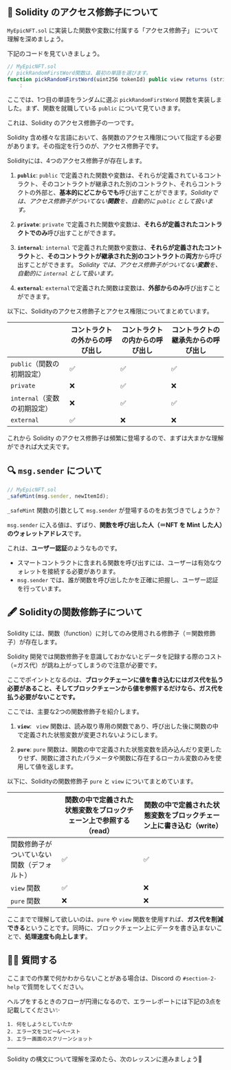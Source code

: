 ## 🎁 Solidity のアクセス修飾子について

`MyEpicNFT.sol` に実装した関数や変数に付属する「アクセス修飾子」 について理解を深めましょう。

下記のコードを見ていきましょう。

```javascript
// MyEpicNFT.sol
// pickRandomFirstWord関数は、最初の単語を選びます。
function pickRandomFirstWord(uint256 tokenId) public view returns (string memory) {
	:
```

ここでは、1つ目の単語をランダムに選ぶ `pickRandomFirstWord` 関数を実装しました。まず、関数を就職している `public` について見ていきます。

これは、Solidity のアクセス修飾子の一つです。

Solidity 含め様々な言語において、各関数のアクセス権限について指定する必要があります。その指定を行うのが、アクセス修飾子です。

Solidityには、4つのアクセス修飾子が存在します。

1. **`public`**: `public` で定義された関数や変数は、それらが定義されているコントラクト、そのコントラクトが継承された別のコントラクト、それらコントラクトの外部と、**基本的にどこからでも**呼び出すことができます。*Solidityでは、アクセス修飾子がついてない**関数**を、自動的に `public` として扱います。*

2. **`private`**: `private` で定義された関数や変数は、**それらが定義されたコントラクトでのみ**呼び出すことができます。

3. **`internal`**: `internal` で定義された関数や変数は、**それらが定義されたコントラクト**と、**そのコントラクトが継承された別のコントラクト**の**両方**から呼び出すことができます。
*Solidity では、アクセス修飾子がついてない**変数**を、自動的に `internal` として扱います。*

4. **`external`**: `external`で定義された関数は変数は、**外部からのみ**呼び出すことができます。

以下に、Solidityのアクセス修飾子とアクセス権限についてまとめています。

|  |  コントラクトの外からの呼び出し |コントラクトの内からの呼び出し|コントラクトの継承先からの呼び出し |
| ----------- | ----------- |----------- |----------- |
| `public`（関数の初期設定）|✅|✅|✅|
| `private`|❌|✅|❌|
| `internal`（変数の初期設定）|❌|✅|✅|
| `external`|✅|❌|❌|


これから Solidity のアクセス修飾子は頻繁に登場するので、まずは大まかな理解ができれば大丈夫です。
## 🔍 `msg.sender` について

```javascript
// MyEpicNFT.sol
_safeMint(msg.sender, newItemId);
```
`_safeMint` 関数の引数として `msg.sender` が登場するのをお気づきでしょうか？

`msg.sender` に入る値は、ずばり、**関数を呼び出した人（＝NFT を Mint した人）のウォレットアドレス**です。

これは、**ユーザー認証**のようなものです。
- スマートコントラクトに含まれる関数を呼び出すには、ユーザーは有効なウォレットを接続する必要があります。
- `msg.sender` では、誰が関数を呼び出したかを正確に把握し、ユーザー認証を行っています。
## 🖋 Solidityの関数修飾子について

Solidity には、関数（function）に対してのみ使用される修飾子（＝関数修飾子）が存在します。

Solidity 開発では関数修飾子を意識しておかないとデータを記録する際のコスト（=ガス代）が跳ね上がってしまうので注意が必要です。

ここでポイントとなるのは、**ブロックチェーンに値を書き込むにはガス代を払う必要があること、そしてブロックチェーンから値を参照するだけなら、ガス代を払う必要がないことです。**

ここでは、主要な2つの関数修飾子を紹介します。

1. **`view`**: ` view` 関数は、読み取り専用の関数であり、呼び出した後に関数の中で定義された状態変数が変更されないようにします。

2. **`pure`**: `pure` 関数は、関数の中で定義された状態変数を読み込んだり変更したりせず、関数に渡されたパラメータや関数に存在するローカル変数のみを使用して値を返します。

以下に、Solidityの関数修飾子 `pure` と `view` についてまとめています。

|  |関数の中で定義された状態変数をブロックチェーン上で参照する（read） |関数の中で定義された状態変数をブロックチェーン上に書き込む（write）|
| ----------- | ----------- |----------- |
| 関数修飾子がついていない関数（デフォルト）|✅|✅|
| `view` 関数|✅|❌|
| `pure` 関数|❌|❌|


ここまでで理解して欲しいのは、`pure` や `view` 関数を使用すれば、**ガス代を削減できる**ということです。同時に、ブロックチェーン上にデータを書き込まないことで、**処理速度も向上します**。
## 🙋‍♂️ 質問する

ここまでの作業で何かわからないことがある場合は、Discord の `#section-2-help` で質問をしてください。

ヘルプをするときのフローが円滑になるので、エラーレポートには下記の3点を記載してください✨
```
1. 何をしようとしていたか
2. エラー文をコピー&ペースト
3. エラー画面のスクリーンショット
```
-------------------------------------------
Solidity の構文について理解を深めたら、次のレッスンに進みましょう🎉
